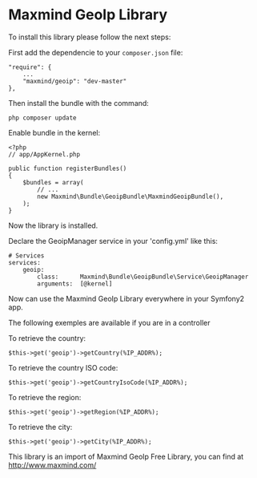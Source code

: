 # Maxmind GeoIp Library #

To install this library please follow the next steps:

First add the dependencie to your `composer.json` file:

    "require": {
        ...
        "maxmind/geoip": "dev-master"
    },

Then install the bundle with the command:

    php composer update

Enable bundle in the kernel:

    <?php
    // app/AppKernel.php

    public function registerBundles()
    {
        $bundles = array(
            // ...
            new Maxmind\Bundle\GeoipBundle\MaxmindGeoipBundle(),
        );
    }

Now the library is installed.

Declare the GeoipManager service in your 'config.yml' like this:

    # Services
    services:
        geoip:
            class:      Maxmind\Bundle\GeoipBundle\Service\GeoipManager
            arguments:  [@kernel]

Now can use the Maxmind GeoIp Library everywhere in your Symfony2 app.

The following exemples are available if you are in a controller

To retrieve the country:

    $this->get('geoip')->getCountry(%IP_ADDR%);

To retrieve the country ISO code:

    $this->get('geoip')->getCountryIsoCode(%IP_ADDR%);

To retrieve the region:

    $this->get('geoip')->getRegion(%IP_ADDR%);

To retrieve the city:

    $this->get('geoip')->getCity(%IP_ADDR%);


This library is an import of Maxmind GeoIp Free Library, you can find at http://www.maxmind.com/
